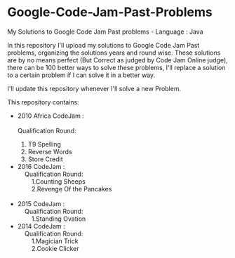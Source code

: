 # Google-Code-Jam-Past-Problems
My Solutions to Google Code Jam Past problems - Language : Java

In this repository I'll upload my solutions to Google Code Jam Past problems, organizing the solutions years and round wise.
These solutions are by no means perfect (But Correct as judged by Code Jam Online judge), there can be 100 better ways to solve these problems, I'll replace a solution to a certain problem if I can solve it in a better way.

I'll update this repository whenever I'll solve a new Problem.

This repository contains:
<ul>
 <li> 2010 Africa CodeJam :
 <div>
  <br>Qualification Round:<br>
  <ol>
      <li>T9 Spelling </li>
      <li>Reverse Words</li>
      <li>Store Credit</li>
  </ol>
 </div>
      </li>
  
 <li> 2016 CodeJam :</li>
     &nbsp;&nbsp;&nbsp;&nbsp;Qualification Round:<br>
          &nbsp;&nbsp;&nbsp;&nbsp;&nbsp;&nbsp;&nbsp;&nbsp;1.Counting Sheeps<br>
          &nbsp;&nbsp;&nbsp;&nbsp;&nbsp;&nbsp;&nbsp;&nbsp;2.Revenge Of the Pancakes<br><br>
          
 <li> 2015 CodeJam :</li>
    &nbsp;&nbsp;&nbsp;&nbsp;Qualification Round:<br>
        &nbsp;&nbsp;&nbsp;&nbsp;&nbsp;&nbsp;&nbsp;&nbsp;1.Standing Ovation<br>
          
 <li> 2014 CodeJam :</li>
   &nbsp;&nbsp;&nbsp;&nbsp;Qualification Round:<br>
         &nbsp;&nbsp;&nbsp;&nbsp;&nbsp;&nbsp;&nbsp;&nbsp;1.Magician Trick<br>
         &nbsp;&nbsp;&nbsp;&nbsp;&nbsp;&nbsp;&nbsp;&nbsp;2.Cookie Clicker<br>
  </ul>

